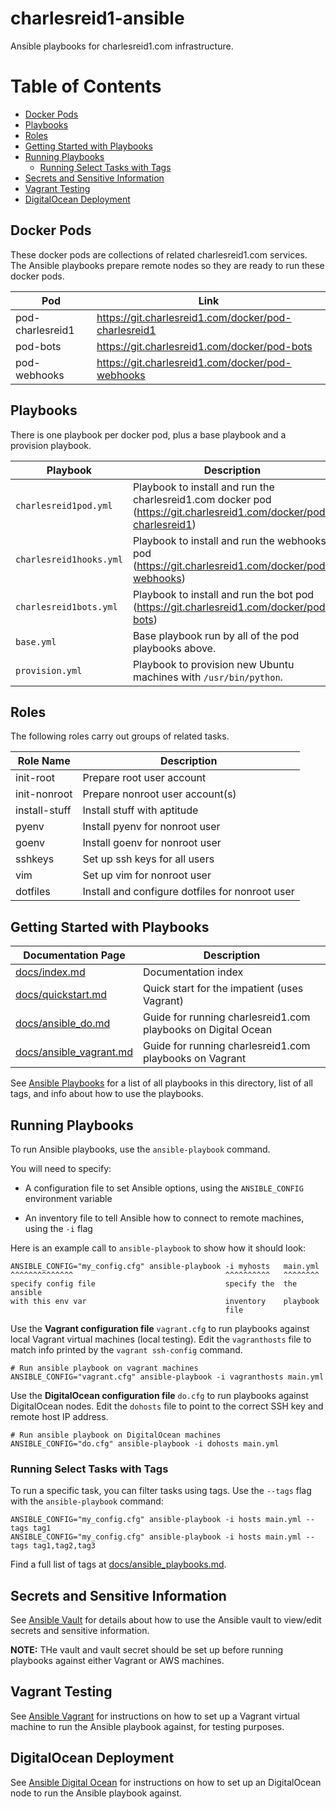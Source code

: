 # charlesreid1-ansible

Ansible playbooks for charlesreid1.com infrastructure.

Table of Contents
=================

* [Docker Pods](#docker-pods)
* [Playbooks](#playbooks)
* [Roles](#roles)
* [Getting Started with Playbooks](#getting-started-with-playbooks)
* [Running Playbooks](#running-playbooks)
  * [Running Select Tasks with Tags](#running-select-tasks-with-tags)
* [Secrets and Sensitive Information](#secrets-and-sensitive-information)
* [Vagrant Testing](#vagrant-testing)
* [DigitalOcean Deployment](#digitalocean-deployment)


## Docker Pods

These docker pods are collections of related charlesreid1.com
services. The Ansible playbooks prepare remote nodes so they
are ready to run these docker pods.

| Pod              | Link                                                 |
|------------------|------------------------------------------------------|
| pod-charlesreid1 | https://git.charlesreid1.com/docker/pod-charlesreid1 |
| pod-bots         | https://git.charlesreid1.com/docker/pod-bots         |
| pod-webhooks     | https://git.charlesreid1.com/docker/pod-webhooks     |

## Playbooks

There is one playbook per docker pod, plus a base playbook
and a provision playbook.

| Playbook                  | Description                                                                                                          |
|---------------------------|----------------------------------------------------------------------------------------------------------------------|
| `charlesreid1pod.yml`     | Playbook to install and run the charlesreid1.com docker pod (<https://git.charlesreid1.com/docker/pod-charlesreid1>) |
| `charlesreid1hooks.yml`   | Playbook to install and run the webhooks pod (<https://git.charlesreid1.com/docker/pod-webhooks>)                    |
| `charlesreid1bots.yml`    | Playbook to install and run the bot pod (<https://git.charlesreid1.com/docker/pod-bots>)                             |
| `base.yml`                | Base playbook run by all of the pod playbooks above.                                                                 |
| `provision.yml`           | Playbook to provision new Ubuntu machines with `/usr/bin/python`.                                                    |


## Roles

The following roles carry out groups of related tasks.

| Role Name             | Description                                               |
|-----------------------|-----------------------------------------------------------|
| init-root             | Prepare root user account                                 |
| init-nonroot          | Prepare nonroot user account(s)                           |
| install-stuff         | Install stuff with aptitude                               |
| pyenv                 | Install pyenv for nonroot user                            |
| goenv                 | Install goenv for nonroot user                            |
| sshkeys               | Set up ssh keys for all users                             |
| vim                   | Set up vim for nonroot user                               |
| dotfiles              | Install and configure dotfiles for nonroot user           |


## Getting Started with Playbooks

| Documentation Page                            | Description                                                     |
|-----------------------------------------------|-----------------------------------------------------------------|
| [docs/index.md](index.md)                     | Documentation index                                             |
| [docs/quickstart.md](quickstart.md)           | Quick start for the impatient (uses Vagrant)                    |
| [docs/ansible_do.md](ansible_do.md)           | Guide for running charlesreid1.com playbooks on Digital Ocean   |
| [docs/ansible_vagrant.md](ansible_vagrant.md) | Guide for running charlesreid1.com playbooks on Vagrant         |

See [Ansible Playbooks](ansible_playbooks.md) for a list of all
playbooks in this directory, list of all tags,
and info about how to use the playbooks.


## Running Playbooks

To run Ansible playbooks, use the `ansible-playbook` command.

You will need to specify:

* A configuration file to set Ansible options, using the
  `ANSIBLE_CONFIG` environment variable

* An inventory file to tell Ansible how to connect to
  remote machines, using the `-i` flag 

Here is an example call to `ansible-playbook`
to show how it should look:

```plain
ANSIBLE_CONFIG="my_config.cfg" ansible-playbook -i myhosts   main.yml
^^^^^^^^^^^^^^                                  ^^^^^^^^^^   ^^^^^^^^
specify config file                             specify the  the ansible
with this env var                               inventory    playbook
                                                file
```

Use the **Vagrant configuration file** `vagrant.cfg` to run 
playbooks against local Vagrant virtual machines (local testing).
Edit the `vagranthosts` file to match info printed by the
`vagrant ssh-config` command.

```plain
# Run ansible playbook on vagrant machines
ANSIBLE_CONFIG="vagrant.cfg" ansible-playbook -i vagranthosts main.yml
```

Use the **DigitalOcean configuration file** `do.cfg` to run
playbooks against DigitalOcean nodes. Edit the `dohosts` file to point
to the correct SSH key and remote host IP address.

```plain
# Run ansible playbook on DigitalOcean machines
ANSIBLE_CONFIG="do.cfg" ansible-playbook -i dohosts main.yml
```

### Running Select Tasks with Tags

To run a specific task, you can filter tasks using tags.
Use the `--tags` flag with the `ansible-playbook` command:

```plain
ANSIBLE_CONFIG="my_config.cfg" ansible-playbook -i hosts main.yml --tags tag1
ANSIBLE_CONFIG="my_config.cfg" ansible-playbook -i hosts main.yml --tags tag1,tag2,tag3
```

Find a full list of tags at [docs/ansible_playbooks.md](ansible_playbooks.md).


## Secrets and Sensitive Information

See [Ansible Vault](ansible_vault.md) for details about how to use
the Ansible vault to view/edit secrets and sensitive information.

**NOTE:** THe vault and vault secret should be set up before 
running playbooks against either Vagrant or AWS machines.


## Vagrant Testing

See [Ansible Vagrant](ansible_vagrant.md) for instructions on how to set up
a Vagrant virtual machine to run the Ansible playbook
against, for testing purposes.


## DigitalOcean Deployment

See [Ansible Digital Ocean](ansible_do.md) for instructions on how to set up an DigitalOcean
node to run the Ansible playbook against.

